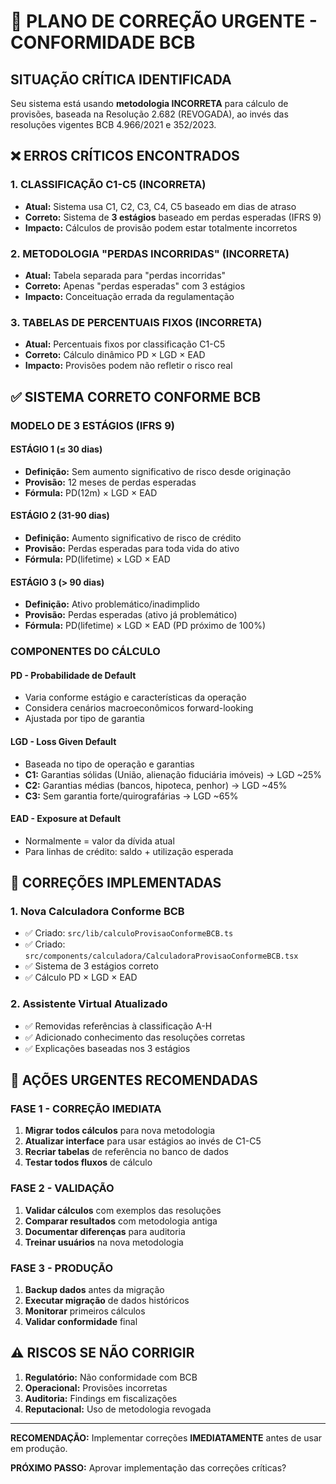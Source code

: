 # 🚨 PLANO DE CORREÇÃO URGENTE - CONFORMIDADE BCB

## SITUAÇÃO CRÍTICA IDENTIFICADA

Seu sistema está usando **metodologia INCORRETA** para cálculo de provisões, baseada na Resolução 2.682 (REVOGADA), ao invés das resoluções vigentes BCB 4.966/2021 e 352/2023.

## ❌ ERROS CRÍTICOS ENCONTRADOS

### 1. **CLASSIFICAÇÃO C1-C5 (INCORRETA)**
- **Atual:** Sistema usa C1, C2, C3, C4, C5 baseado em dias de atraso
- **Correto:** Sistema de **3 estágios** baseado em perdas esperadas (IFRS 9)
- **Impacto:** Cálculos de provisão podem estar totalmente incorretos

### 2. **METODOLOGIA "PERDAS INCORRIDAS" (INCORRETA)**
- **Atual:** Tabela separada para "perdas incorridas"  
- **Correto:** Apenas "perdas esperadas" com 3 estágios
- **Impacto:** Conceituação errada da regulamentação

### 3. **TABELAS DE PERCENTUAIS FIXOS (INCORRETA)**
- **Atual:** Percentuais fixos por classificação C1-C5
- **Correto:** Cálculo dinâmico PD × LGD × EAD
- **Impacto:** Provisões podem não refletir o risco real

## ✅ SISTEMA CORRETO CONFORME BCB

### **MODELO DE 3 ESTÁGIOS (IFRS 9)**

#### **ESTÁGIO 1** (≤ 30 dias)
- **Definição:** Sem aumento significativo de risco desde originação
- **Provisão:** 12 meses de perdas esperadas
- **Fórmula:** PD(12m) × LGD × EAD

#### **ESTÁGIO 2** (31-90 dias)  
- **Definição:** Aumento significativo de risco de crédito
- **Provisão:** Perdas esperadas para toda vida do ativo
- **Fórmula:** PD(lifetime) × LGD × EAD

#### **ESTÁGIO 3** (> 90 dias)
- **Definição:** Ativo problemático/inadimplido
- **Provisão:** Perdas esperadas (ativo já problemático)
- **Fórmula:** PD(lifetime) × LGD × EAD (PD próximo de 100%)

### **COMPONENTES DO CÁLCULO**

#### **PD - Probabilidade de Default**
- Varia conforme estágio e características da operação
- Considera cenários macroeconômicos forward-looking
- Ajustada por tipo de garantia

#### **LGD - Loss Given Default**  
- Baseada no tipo de operação e garantias
- **C1:** Garantias sólidas (União, alienação fiduciária imóveis) → LGD ~25%
- **C2:** Garantias médias (bancos, hipoteca, penhor) → LGD ~45%  
- **C3:** Sem garantia forte/quirografárias → LGD ~65%

#### **EAD - Exposure at Default**
- Normalmente = valor da dívida atual
- Para linhas de crédito: saldo + utilização esperada

## 🔧 CORREÇÕES IMPLEMENTADAS

### 1. **Nova Calculadora Conforme BCB**
- ✅ Criado: `src/lib/calculoProvisaoConformeBCB.ts`
- ✅ Criado: `src/components/calculadora/CalculadoraProvisaoConformeBCB.tsx`
- ✅ Sistema de 3 estágios correto
- ✅ Cálculo PD × LGD × EAD

### 2. **Assistente Virtual Atualizado**  
- ✅ Removidas referências à classificação A-H
- ✅ Adicionado conhecimento das resoluções corretas
- ✅ Explicações baseadas nos 3 estágios

## 🚨 AÇÕES URGENTES RECOMENDADAS

### **FASE 1 - CORREÇÃO IMEDIATA**
1. **Migrar todos cálculos** para nova metodologia
2. **Atualizar interface** para usar estágios ao invés de C1-C5  
3. **Recriar tabelas** de referência no banco de dados
4. **Testar todos fluxos** de cálculo

### **FASE 2 - VALIDAÇÃO**
1. **Validar cálculos** com exemplos das resoluções
2. **Comparar resultados** com metodologia antiga
3. **Documentar diferenças** para auditoria
4. **Treinar usuários** na nova metodologia

### **FASE 3 - PRODUÇÃO**
1. **Backup dados** antes da migração  
2. **Executar migração** de dados históricos
3. **Monitorar** primeiros cálculos
4. **Validar conformidade** final

## ⚠️ RISCOS SE NÃO CORRIGIR

1. **Regulatório:** Não conformidade com BCB
2. **Operacional:** Provisões incorretas
3. **Auditoria:** Findings em fiscalizações  
4. **Reputacional:** Uso de metodologia revogada

---

**RECOMENDAÇÃO:** Implementar correções **IMEDIATAMENTE** antes de usar em produção.

**PRÓXIMO PASSO:** Aprovar implementação das correções críticas?